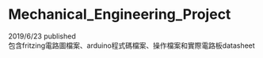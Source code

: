 # Mechanical_Engineering_Project
2019/6/23 published <br>包含fritzing電路圖檔案、arduino程式碼檔案、操作檔案和實際電路板datasheet
